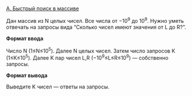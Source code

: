 <a href="https://contest.yandex.ru/contest/29188/problems/A/">A. Быстрый поиск в массиве</a>

Дан массив из N целых чисел. Все числа от −10<sup>9</sup> до 10<sup>9</sup>.
Нужно уметь отвечать на запросы вида “Cколько чисел имеют значения от L до R?”.

**Формат ввода**

Число N (1≤N≤10<sup>5</sup>). Далее N целых чисел.
Затем число запросов K (1≤K≤10<sup>5</sup>).
Далее K пар чисел L,R (−10<sup>9</sup>≤L≤R≤10<sup>9</sup>) — собственно запросы.

**Формат вывода**

Выведите K чисел — ответы на запросы.
